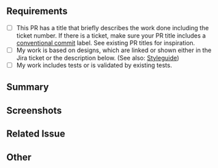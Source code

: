## Requirements

- [ ] This PR has a title that briefly describes the work done including the ticket number. If there is a ticket, make sure your PR title includes a [conventional commit](https://o3-docs.openmrs.org/docs/frontend-modules/contributing.en-US#contributing-guidelines) label. See existing PR titles for inspiration.
- [ ] My work is based on designs, which are linked or shown either in the Jira ticket or the description below. (See also: [Styleguide](http://om.rs/o3ui))
- [ ] My work includes tests or is validated by existing tests.

## Summary
<!-- Please describe what problems your PR addresses. -->

## Screenshots
<!-- Required if you are making UI changes. -->

## Related Issue
<!-- Paste the link to the Jira ticket here if one exists. -->
<!-- https://issues.openmrs.org/browse/O3- -->

## Other
<!-- Anything not covered above -->
